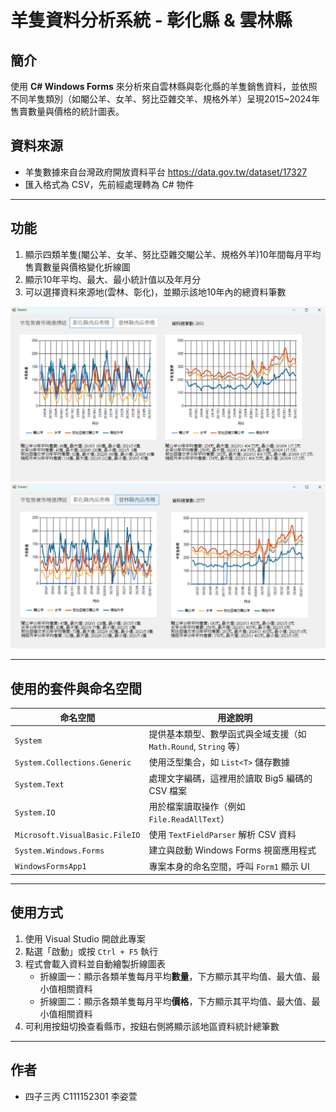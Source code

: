 # 羊隻資料分析系統 - 彰化縣 & 雲林縣

## 簡介

使用 **C# Windows Forms** 來分析來自雲林縣與彰化縣的羊隻銷售資料，並依照不同羊隻類別（如閹公羊、女羊、努比亞雜交羊、規格外羊）呈現2015~2024年售賣數量與價格的統計圖表。

## 資料來源

- 羊隻數據來自台灣政府開放資料平台 https://data.gov.tw/dataset/17327
- 匯入格式為 CSV，先前經處理轉為 C# 物件

---

## 功能

1. 顯示四類羊隻(閹公羊、女羊、努比亞雜交閹公羊、規格外羊)10年間每月平均售賣數量與價格變化折線圖
2. 顯示10年平均、最大、最小統計值以及年月分
3. 可以選擇資料來源地(雲林、彰化)，並顯示該地10年內的總資料筆數

![alt text](image-5.png)
![alt text](image-1.png)

---

## 使用的套件與命名空間

| 命名空間 | 用途說明 |
|----------|----------|
| `System` | 提供基本類型、數學函式與全域支援（如 `Math.Round`, `String` 等） |
| `System.Collections.Generic` | 使用泛型集合，如 `List<T>` 儲存數據 |
| `System.Text` | 處理文字編碼，這裡用於讀取 Big5 編碼的 CSV 檔案 |
| `System.IO` | 用於檔案讀取操作（例如 `File.ReadAllText`） |
| `Microsoft.VisualBasic.FileIO` | 使用 `TextFieldParser` 解析 CSV 資料 |
| `System.Windows.Forms` | 建立與啟動 Windows Forms 視窗應用程式 |
| `WindowsFormsApp1` | 專案本身的命名空間，呼叫 `Form1` 顯示 UI |

---

## 使用方式

1. 使用 Visual Studio 開啟此專案
2. 點選「啟動」或按 `Ctrl + F5` 執行
3. 程式會載入資料並自動繪製折線圖表  
   - 折線圖一：顯示各類羊隻每月平均**數量**，下方顯示其平均值、最大值、最小值相關資料
   - 折線圖二：顯示各類羊隻每月平均**價格**，下方顯示其平均值、最大值、最小值相關資料
4. 可利用按鈕切換查看縣市，按鈕右側將顯示該地區資料統計總筆數

---

## 作者

- 四子三丙 C111152301 李姿萱 
